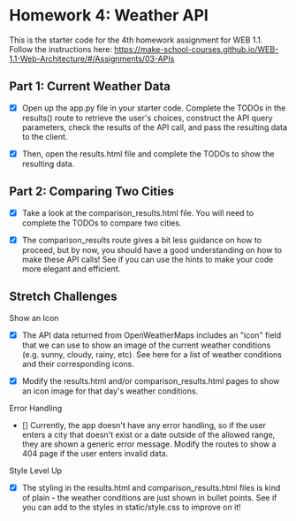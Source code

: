 # Homework 4: Weather API

This is the starter code for the 4th homework assignment for WEB 1.1. Follow the instructions here: https://make-school-courses.github.io/WEB-1.1-Web-Architecture/#/Assignments/03-APIs

## Part 1: Current Weather Data
- [x] Open up the app.py file in your starter code. Complete the TODOs in the results() route to retrieve the user's choices, construct the API query parameters, check the results of the API call, and pass the resulting data to the client.

- [x] Then, open the results.html file and complete the TODOs to show the resulting data.


## Part 2: Comparing Two Cities
- [x] Take a look at the comparison_results.html file. You will need to complete the TODOs to compare two cities.

- [x] The comparison_results route gives a bit less guidance on how to proceed, but by now, you should have a good understanding on how to make these API calls! See if you can use the hints to make your code more elegant and efficient.

## Stretch Challenges

Show an Icon
- [x] The API data returned from OpenWeatherMaps includes an "icon" field that we can use to show an image of the current weather conditions (e.g. sunny, cloudy, rainy, etc). See here for a list of weather conditions and their corresponding icons.

- [x] Modify the results.html and/or comparison_results.html pages to show an icon image for that day's weather conditions.

Error Handling
- [] Currently, the app doesn't have any error handling, so if the user enters a city that doesn't exist or a date outside of the allowed range, they are shown a generic error message. Modify the routes to show a 404 page if the user enters invalid data.

Style Level Up
- [x] The styling in the results.html and comparison_results.html files is kind of plain - the weather conditions are just shown in bullet points. See if you can add to the styles in static/style.css to improve on it!


